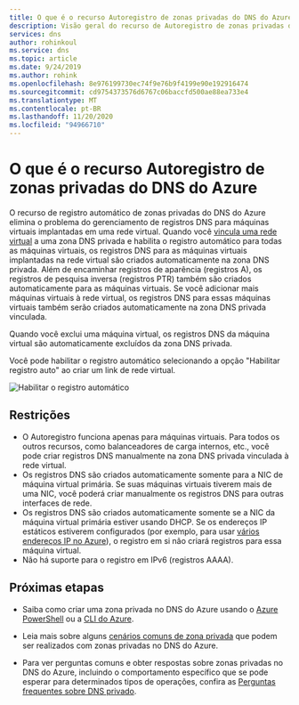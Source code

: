 ```yaml
---
title: O que é o recurso Autoregistro de zonas privadas do DNS do Azure
description: Visão geral do recurso de Autoregistro de zonas privadas do DNS do Azure
services: dns
author: rohinkoul
ms.service: dns
ms.topic: article
ms.date: 9/24/2019
ms.author: rohink
ms.openlocfilehash: 8e976199730ec74f9e76b9f4199e90e192916474
ms.sourcegitcommit: cd9754373576d6767c06baccfd500ae88ea733e4
ms.translationtype: MT
ms.contentlocale: pt-BR
ms.lasthandoff: 11/20/2020
ms.locfileid: "94966710"
---
```

# <a name="what-is-the-autoregistration-feature-of-azure-dns-private-zones"></a>O que é o recurso Autoregistro de zonas privadas do DNS do Azure

O recurso de registro automático de zonas privadas do DNS do Azure elimina o problema do gerenciamento de registros DNS para máquinas virtuais implantadas em uma rede virtual. Quando você [vincula uma rede virtual](./private-dns-virtual-network-links.md) a uma zona DNS privada e habilita o registro automático para todas as máquinas virtuais, os registros DNS para as máquinas virtuais implantadas na rede virtual são criados automaticamente na zona DNS privada. Além de encaminhar registros de aparência (registros A), os registros de pesquisa inversa (registros PTR) também são criados automaticamente para as máquinas virtuais.
Se você adicionar mais máquinas virtuais à rede virtual, os registros DNS para essas máquinas virtuais também serão criados automaticamente na zona DNS privada vinculada.

Quando você exclui uma máquina virtual, os registros DNS da máquina virtual são automaticamente excluídos da zona DNS privada.

Você pode habilitar o registro automático selecionando a opção "Habilitar registro auto" ao criar um link de rede virtual.

![Habilitar o registro automático](./media/privatedns-concepts/enable-autoregistration.png)

## <a name="restrictions"></a>Restrições

* O Autoregistro funciona apenas para máquinas virtuais. Para todos os outros recursos, como balanceadores de carga internos, etc., você pode criar registros DNS manualmente na zona DNS privada vinculada à rede virtual.
* Os registros DNS são criados automaticamente somente para a NIC de máquina virtual primária. Se suas máquinas virtuais tiverem mais de uma NIC, você poderá criar manualmente os registros DNS para outras interfaces de rede.
* Os registros DNS são criados automaticamente somente se a NIC da máquina virtual primária estiver usando DHCP. Se os endereços IP estáticos estiverem configurados (por exemplo, para usar [vários endereços IP no Azure](../virtual-network/virtual-network-multiple-ip-addresses-portal.md#os-config)), o registro em si não criará registros para essa máquina virtual.
* Não há suporte para o registro em IPv6 (registros AAAA).

## <a name="next-steps"></a>Próximas etapas

* Saiba como criar uma zona privada no DNS do Azure usando o [Azure PowerShell](./private-dns-getstarted-powershell.md) ou a [CLI do Azure](./private-dns-getstarted-cli.md).

* Leia mais sobre alguns [cenários comuns de zona privada](./private-dns-scenarios.md) que podem ser realizados com zonas privadas no DNS do Azure.

* Para ver perguntas comuns e obter respostas sobre zonas privadas no DNS do Azure, incluindo o comportamento específico que se pode esperar para determinados tipos de operações, confira as [Perguntas frequentes sobre DNS privado](./dns-faq-private.md).